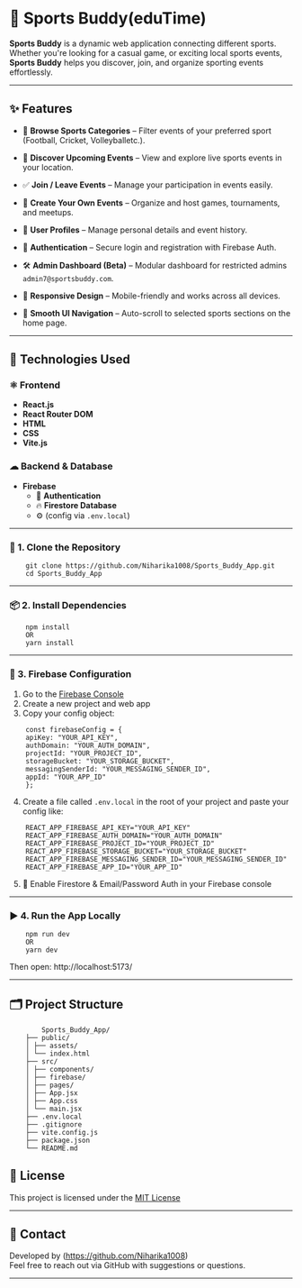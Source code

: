 # 🏅 Sports Buddy(eduTime)


**Sports Buddy** is a dynamic web application connecting different sports. Whether you're looking for a casual game, or exciting local sports events, **Sports Buddy** helps you discover, join, and organize sporting events effortlessly.

---

## ✨ Features

- 🎯 **Browse Sports Categories** – Filter events of your preferred sport (Football, Cricket, Volleyballetc.).
- 📆 **Discover Upcoming Events** – View and explore live sports events in your location.
- ✅ **Join / Leave Events** – Manage your participation in events easily.
- 📝 **Create Your Own Events** – Organize and host games, tournaments, and meetups.
- 👤 **User Profiles** – Manage personal details and event history.
- 🔐 **Authentication** – Secure login and registration with Firebase Auth.
- 🛠 **Admin Dashboard (Beta)** – Modular dashboard for restricted admins `admin7@sportsbuddy.com`.
- 📱 **Responsive Design** – Mobile-friendly and works across all devices.

- 🧭 **Smooth UI Navigation** – Auto-scroll to selected sports sections on the home page.

---

## 🚀 Technologies Used

### ⚛ Frontend
- **React.js**
- **React Router DOM**
- **HTML**
- **CSS**
- **Vite.js**

### ☁ Backend & Database
- **Firebase**
  - 🧾 **Authentication**
  - 🔥 **Firestore Database**
  - ⚙️ (config via `.env.local`)

---


### 🧩 1. Clone the Repository

```
    git clone https://github.com/Niharika1008/Sports_Buddy_App.git
    cd Sports_Buddy_App
```


---

### 📦 2. Install Dependencies

```
    npm install
    OR
    yarn install
```


---

### 🔐 3. Firebase Configuration

1. Go to the [Firebase Console](https://console.firebase.google.com/)
2. Create a new project and web app
3. Copy your config object:

```
    const firebaseConfig = {
    apiKey: "YOUR_API_KEY",
    authDomain: "YOUR_AUTH_DOMAIN",
    projectId: "YOUR_PROJECT_ID",
    storageBucket: "YOUR_STORAGE_BUCKET",
    messagingSenderId: "YOUR_MESSAGING_SENDER_ID",
    appId: "YOUR_APP_ID"
    };
```


4. Create a file called `.env.local` in the root of your project and paste your config like:

```
    REACT_APP_FIREBASE_API_KEY="YOUR_API_KEY"
    REACT_APP_FIREBASE_AUTH_DOMAIN="YOUR_AUTH_DOMAIN"
    REACT_APP_FIREBASE_PROJECT_ID="YOUR_PROJECT_ID"
    REACT_APP_FIREBASE_STORAGE_BUCKET="YOUR_STORAGE_BUCKET"
    REACT_APP_FIREBASE_MESSAGING_SENDER_ID="YOUR_MESSAGING_SENDER_ID"
    REACT_APP_FIREBASE_APP_ID="YOUR_APP_ID"
```

5. 🧯 Enable Firestore & Email/Password Auth in your Firebase console

---

### ▶️ 4. Run the App Locally

```
    npm run dev
    OR
    yarn dev
```


Then open: http://localhost:5173/

---

## 🗂️ Project Structure

```
        Sports_Buddy_App/
    ├── public/
    │ ├── assets/
    │ └── index.html
    ├── src/
    │ ├── components/
    │ ├── firebase/
    │ ├── pages/
    │ ├── App.jsx
    │ ├── App.css
    │ └── main.jsx
    ├── .env.local
    ├── .gitignore
    ├── vite.config.js
    ├── package.json
    └── README.md
```

## 📄 License

This project is licensed under the [MIT License](https://opensource.org/licenses/MIT)

---

## 📧 Contact

Developed by (https://github.com/Niharika1008)  
Feel free to reach out via GitHub with suggestions or questions.

---


